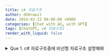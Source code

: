 ```yaml
---
title: c# 자료구조
author: dh0rwwit
date: 2024-02-22 00:00:00 +0900
categories: [Chat with AI, with GPT]
tags: [ChatGPT, c# 자료구조]
render_with_liquid: false
---
```



<details>
<summary> Que 1. c# 자료구조중에 비선형 자료구조 설명해봐 </summary>
<br>
비선형 자료구조는 자료들 간에 계층 구조나 네트워크 형태로 서로 연결되지 않은 자료 구조를 의미합니다. 이러한 자료구조는 선형 자료구조와는 달리 각 원소들 간에 일정한 순서가 없으며, 서로 다른 원소들 간에 부모-자식, 형제, 또는 더 복잡한 연결 관계를 가질 수 있습니다. C#에서는 여러 비선형 자료구조를 구현할 수 있습니다.

1. 트리(Tree)
- 트리는 계층 구조를 가지는 비선형 자료구조로, 루트 노드에서 시작하여 각 노드가 여러 자식 노드를 가질 수 있습니다.
- 트리는 이진 트리, 이진 탐색 트리, AVL 트리 등 다양한 형태가 있습니다.
<div class="colorscripter-code" style="color:#73E1F7;font-family:Consolas, 'Liberation Mono', Menlo, Courier, monospace !important; position:relative !important;overflow:auto"><table class="colorscripter-code-table" style="margin:0;padding:0;border:none;background-color:#000000;border-radius:4px;" cellspacing="0" cellpadding="0"><tr><td style="padding:6px;border-right:2px solid #4f4f4f"><div style="margin:0;padding:0;word-break:normal;text-align:right;color:#aaa;font-family:Consolas, 'Liberation Mono', Menlo, Courier, monospace !important;line-height:130%"><div style="line-height:130%">1</div><div style="line-height:130%">2</div><div style="line-height:130%">3</div><div style="line-height:130%">4</div><div style="line-height:130%">5</div><div style="line-height:130%">6</div><div style="line-height:130%">7</div><div style="line-height:130%">8</div><div style="line-height:130%">9</div><div style="line-height:130%">10</div><div style="line-height:130%">11</div><div style="line-height:130%">12</div></div></td><td style="padding:6px 0;text-align:left"><div style="margin:0;padding:0;color:#73E1F7;font-family:Consolas, 'Liberation Mono', Menlo, Courier, monospace !important;line-height:130%"><div style="padding:0 6px; white-space:pre; line-height:130%"><span style="color:#FE05F2">public</span>&nbsp;<span style="color:#FE05F2">class</span>&nbsp;TreeNode<span style="color:#FEF705"></span><span style="color:#FE05F2">&lt;</span>T<span style="color:#FEF705"></span><span style="color:#FE05F2">&gt;</span></div><div style="padding:0 6px; white-space:pre; line-height:130%">{</div><div style="padding:0 6px; white-space:pre; line-height:130%">&nbsp;&nbsp;&nbsp;&nbsp;<span style="color:#FE05F2">public</span>&nbsp;T&nbsp;Data&nbsp;{&nbsp;get;&nbsp;set;&nbsp;}</div><div style="padding:0 6px; white-space:pre; line-height:130%">&nbsp;&nbsp;&nbsp;&nbsp;<span style="color:#FE05F2">public</span>&nbsp;<span style="color:#FEF705">List</span><span style="color:#FE05F2">&lt;</span>TreeNode<span style="color:#FEF705"></span><span style="color:#FE05F2">&lt;</span>T<span style="color:#FEF705"></span><span style="color:#FE05F2">&gt;</span><span style="color:#FEF705"></span><span style="color:#FE05F2">&gt;</span>&nbsp;Children&nbsp;{&nbsp;get;&nbsp;set;&nbsp;}</div><div style="padding:0 6px; white-space:pre; line-height:130%">&nbsp;</div><div style="padding:0 6px; white-space:pre; line-height:130%">&nbsp;&nbsp;&nbsp;&nbsp;<span style="color:#FE05F2">public</span>&nbsp;TreeNode(T&nbsp;data)</div><div style="padding:0 6px; white-space:pre; line-height:130%">&nbsp;&nbsp;&nbsp;&nbsp;{</div><div style="padding:0 6px; white-space:pre; line-height:130%">&nbsp;&nbsp;&nbsp;&nbsp;&nbsp;&nbsp;&nbsp;&nbsp;Data&nbsp;<span style="color:#FEF705"></span><span style="color:#FE05F2">=</span>&nbsp;data;</div><div style="padding:0 6px; white-space:pre; line-height:130%">&nbsp;&nbsp;&nbsp;&nbsp;&nbsp;&nbsp;&nbsp;&nbsp;Children&nbsp;<span style="color:#FEF705"></span><span style="color:#FE05F2">=</span>&nbsp;<span style="color:#FE05F2">new</span>&nbsp;<span style="color:#FEF705">List</span><span style="color:#FE05F2">&lt;</span>TreeNode<span style="color:#FEF705"></span><span style="color:#FE05F2">&lt;</span>T<span style="color:#FEF705"></span><span style="color:#FE05F2">&gt;</span><span style="color:#FEF705"></span><span style="color:#FE05F2">&gt;</span>();</div><div style="padding:0 6px; white-space:pre; line-height:130%">&nbsp;&nbsp;&nbsp;&nbsp;}</div><div style="padding:0 6px; white-space:pre; line-height:130%">}</div><div style="padding:0 6px; white-space:pre; line-height:130%">&nbsp;</div></div><div style="text-align:right;margin-top:-13px;margin-right:5px;font-size:9px;font-style:italic"><a target="_blank" style="color:#4f4f4ftext-decoration:none"><br></a></div></td><td style="vertical-align:bottom;padding:0 2px 4px 0"><a target="_blank" style="text-decoration:none;color:white"><span style="font-size:9px;word-break:normal;background-color:#4f4f4f;color:white;border-radius:10px;padding:1px"></span></a></td></tr></table></div>


</details>

